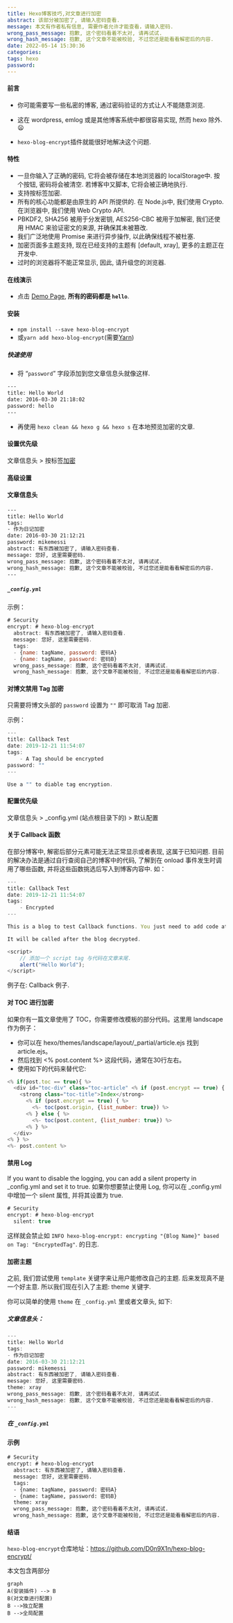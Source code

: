```yaml
---
title: Hexo博客技巧,对文章进行加密
abstract: 该部分被加密了, 请输入密码查看.
message: 本文有作者私有信息, 需要作者允许才能查看，请输入密码.
wrong_pass_message: 抱歉, 这个密码看着不太对, 请再试试.
wrong_hash_message: 抱歉, 这个文章不能被校验, 不过您还是能看看解密后的内容.
date: 2022-05-14 15:30:36
categories:
tags: hexo
password: 
---
```


#### 前言

- 你可能需要写一些私密的博客, 通过密码验证的方式让人不能随意浏览.

- 这在 wordpress, emlog 或是其他博客系统中都很容易实现, 然而 hexo 除外. 😦

- `hexo-blog-encrypt`插件就能很好地解决这个问题.

#### 特性

- 一旦你输入了正确的密码, 它将会被存储在本地浏览器的 localStorage中. 按个按钮, 密码将会被清空. 若博客中又脚本, 它将会被正确地执行.
- 支持按标签加密.
- 所有的核心功能都是由原生的 API 所提供的. 在 Node.js中, 我们使用 Crypto. 在浏览器中, 我们使用 Web Crypto API.
- PBKDF2, SHA256 被用于分发密钥, AES256-CBC 被用于加解密, 我们还使用 HMAC 来验证密文的来源, 并确保其未被篡改.
- 我们广泛地使用 Promise 来进行异步操作, 以此确保线程不被杜塞.
- 加密页面多主题支持, 现在已经支持的主题有 [default, xray], 更多的主题正在开发中.
- 过时的浏览器将不能正常显示, 因此, 请升级您的浏览器.

#### 在线演示

- 点击 [Demo Page](https://mhexo.github.io/), **所有的密码都是 `hello`**.

#### 安装

- `npm install --save hexo-blog-encrypt`
- 或`yarn add hexo-blog-encrypt`(需要[Yarn](https://yarnpkg.com/en/))

##### 快速使用

- 将 “`password`” 字段添加到您文章信息头就像这样.

```tex
---
title: Hello World
date: 2016-03-30 21:18:02
password: hello
---
```

- 再使用 `hexo clean && hexo g && hexo s` 在本地预览加密的文章.

#### 设置优先级

文章信息头 > 按标签[加密](https://so.csdn.net/so/search?q=加密&spm=1001.2101.3001.7020)

#### 高级设置

#### 文章信息头

```tex
---
title: Hello World
tags:
- 作为日记加密
date: 2016-03-30 21:12:21
password: mikemessi
abstract: 有东西被加密了, 请输入密码查看.
message: 您好, 这里需要密码.
wrong_pass_message: 抱歉, 这个密码看着不太对, 请再试试.
wrong_hash_message: 抱歉, 这个文章不能被校验, 不过您还是能看看解密后的内容.
---
```

##### `_config.yml`

示例：

```javascript
# Security
encrypt: # hexo-blog-encrypt
  abstract: 有东西被加密了, 请输入密码查看.
  message: 您好, 这里需要密码.
  tags:
  - {name: tagName, password: 密码A}
  - {name: tagName, password: 密码B}
  wrong_pass_message: 抱歉, 这个密码看着不太对, 请再试试.
  wrong_hash_message: 抱歉, 这个文章不能被校验, 不过您还是能看看解密后的内容.
```

#### 对博文禁用 Tag 加密

只需要将博文头部的 `password` 设置为 `""` 即可取消 Tag 加密.

示例：

```javascript
---
title: Callback Test
date: 2019-12-21 11:54:07
tags:
    - A Tag should be encrypted
password: ""
---

Use a "" to diable tag encryption.
```

#### 配置优先级

文章信息头 > _config.yml (站点根目录下的) > 默认配置

#### 关于 Callback 函数

在部分博客中, 解密后部分元素可能无法正常显示或者表现, 这属于已知问题. 目前的解决办法是通过自行查阅自己的博客中的代码, 了解到在 onload 事件发生时调用了哪些函数, 并将这些函数挑选后写入到博客内容中. 如：

```javascript
---
title: Callback Test
date: 2019-12-21 11:54:07
tags:
    - Encrypted
---

This is a blog to test Callback functions. You just need to add code at the last of your post like following:

It will be called after the blog decrypted.

<script>
    // 添加一个 script tag 与代码在文章末尾.
    alert("Hello World");
</script>
```

例子在: Callback 例子.

#### 对 TOC 进行加密

如果你有一篇文章使用了 TOC，你需要修改模板的部分代码。这里用 landscape 作为例子：

- 你可以在 hexo/themes/landscape/layout/_partial/article.ejs 找到 article.ejs。
- 然后找到 <% post.content %> 这段代码，通常在30行左右。
- 使用如下的代码来替代它:

```javascript
<% if(post.toc == true){ %>
  <div id="toc-div" class="toc-article" <% if (post.encrypt == true) { %>style="display:none" <% } %>>
    <strong class="toc-title">Index</strong>
      <% if (post.encrypt == true) { %>
        <%- toc(post.origin, {list_number: true}) %>
      <% } else { %>
        <%- toc(post.content, {list_number: true}) %>
      <% } %>
  </div>
<% } %>
<%- post.content %>
```

#### 禁用 Log

If you want to disable the logging, you can add a silent property in _config.yml and set it to true. 如果你想要禁止使用 Log, 你可以在 _config.yml 中增加一个 silent 属性, 并将其设置为 true.

```javascript
# Security
encrypt: # hexo-blog-encrypt
  silent: true
```

这样就会禁止如 `INFO hexo-blog-encrypt: encrypting "{Blog Name}" based on Tag: "EncryptedTag"`. 的日志.

#### 加密主题

之前, 我们尝试使用 `template` 关键字来让用户能修改自己的主题. 后来发现真不是一个好主意. 所以我们现在引入了主题: theme 关键字.

你可以简单的使用 `theme` 在 `_config.yml` 里或者文章头, 如下:

##### 文章信息头：

```javascript
---
title: Hello World
tags:
- 作为日记加密
date: 2016-03-30 21:12:21
password: mikemessi
abstract: 有东西被加密了, 请输入密码查看.
message: 您好, 这里需要密码.
theme: xray
wrong_pass_message: 抱歉, 这个密码看着不太对, 请再试试.
wrong_hash_message: 抱歉, 这个文章不能被校验, 不过您还是能看看解密后的内容.
---
```

##### 在 `_config.yml`

#### 示例

```tex
# Security
encrypt: # hexo-blog-encrypt
  abstract: 有东西被加密了, 请输入密码查看.
  message: 您好, 这里需要密码.
  tags:
  - {name: tagName, password: 密码A}
  - {name: tagName, password: 密码B}
  theme: xray
  wrong_pass_message: 抱歉, 这个密码看着不太对, 请再试试.
  wrong_hash_message: 抱歉, 这个文章不能被校验, 不过您还是能看看解密后的内容.
```

#### 结语

`hexo-blog-encrypt`仓库地址：https://github.com/D0n9X1n/hexo-blog-encrypt/



本文包含两部分

```mermaid
graph
A(安装插件) --> B
B(对文章进行配置)
B -->独立配置
B -->全局配置
```

